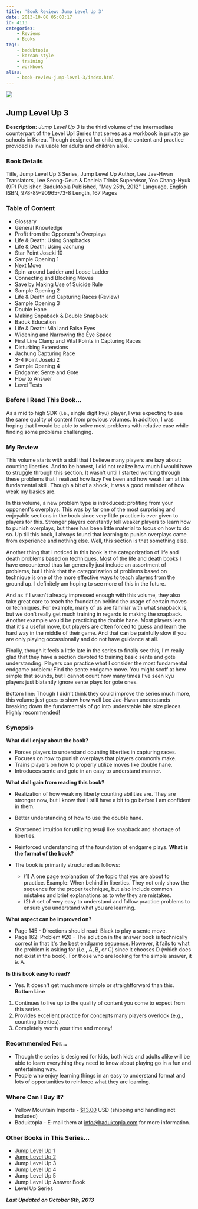 ```yaml
---
title: 'Book Review: Jump Level Up 3'
date: 2013-10-06 05:00:17
id: 4113
categories:
	- Reviews
	- Books
tags:
	- baduktopia
	- korean-style
	- training
	- workbook
alias:
	- book-review-jump-level-3/index.html
---
```


![](/images/2013/10/jumplevelup3cover.jpg)

## Jump Level Up 3

**Description:** _Jump Level Up 3_ is the third volume of the intermediate counterpart of the Level Up! Series that serves as a workbook in private go schools in Korea. Though designed for children, the content and practice provided is invaluable for adults and children alike.

<!--more-->

### Book Details

Title, Jump Level Up 3
Series, Jump Level Up
Author, Lee Jae-Hwan
Translators, Lee Seong-Geun &amp; Daniela Trinks
Supervisor, Yoo Chang-Hyuk (9P)
Publisher, [Baduktopia](http://www.baduktopia.com)
Published, "May 25th, 2012"
Language, English
ISBN, 978-89-90965-73-8
Length, 167 Pages

### Table of Content

*   Glossary
*   General Knowledge
*   Profit from the Opponent's Overplays
*   Life &amp; Death: Using Snapbacks
*   Life &amp; Death: Using Jachung
*   Star Point Joseki 10
*   Sample Opening 1
*   Next Move
*   Spin-around Ladder and Loose Ladder
*   Connecting and Blocking Moves
*   Save by Making Use of Suicide Rule
*   Sample Opening 2
*   Life &amp; Death and Capturing Races (Review)
*   Sample Opening 3
*   Double Hane
*   Making Snpaback &amp; Double Snapback
*   Baduk Education
*   Life &amp; Death: Miai and False Eyes
*   Widening and Narrowing the Eye Space
*   First Line Clamp and Vital Points in Capturing Races
*   Disturbing Extensions
*   Jachung Capturing Race
*   3-4 Point Joseki 2
*   Sample Opening 4
*   Endgame: Sente and Gote
*   How to Answer
*   Level Tests

### Before I Read This Book...

As a mid to high SDK (i.e., single digit kyu) player, I was expecting to see the same quality of content from previous volumes. In addition, I was hoping that I would be able to solve most problems with relative ease while finding some problems challenging.

### My Review

This volume starts with a skill that I believe many players are lazy about: counting liberties. And to be honest, I did not realize how much I would have to struggle through this section. It wasn't until I started working through these problems that I realized how lazy I've been and how weak I am at this fundamental skill. Though a bit of a shock, it was a good reminder of how weak my basics are.

In this volume, a new problem type is introduced: profiting from your opponent's overplays. This was by far one of the most surprising and enjoyable sections in the book since very little practice is ever given to players for this. Stronger players constantly tell weaker players to learn how to punish overplays, but there has been little material to focus on how to do so. Up till this book, I always found that learning to punish overplays came from experience and nothing else. Well, this section is that something else.

Another thing that I noticed in this book is the categorization of life and death problems based on techniques. Most of the life and death books I have encountered thus far generally just include an assortment of problems, but I think that the categorization of problems based on technique is one of the more effective ways to teach players from the ground up. I definitely am hoping to see more of this in the future.

And as if I wasn't already impressed enough with this volume, they also take great care to teach the foundation behind the usage of certain moves or techniques. For example, many of us are familiar with what snapback is, but we don't really get much training in regards to making the snapback. Another example would be practicing the double hane. Most players learn that it's a useful move, but players are often forced to guess and learn the hard way in the middle of their game. And that can be painfully slow if you are only playing occassionally and do not have guidance at all.

Finally, though it feels a little late in the series to finally see this, I'm really glad that they have a section devoted to training basic sente and gote understanding. Players can practice what I consider the most fundamental endgame problem: Find the sente endgame move. You might scoff at how simple that sounds, but I cannot count how many times I've seen kyu players just blatantly ignore sente plays for gote ones.

Bottom line: Though I didn't think they could improve the series much more, this volume just goes to show how well Lee Jae-Hwan understands breaking down the fundamentals of go into understable bite size pieces. Highly recommended!

### Synopsis

**What did I enjoy about the book?**

*   Forces players to understand counting liberties in capturing races.
*   Focuses on how to punish overplays that players commonly make.
*   Trains players on how to properly utilize moves like double hane.
*   Introduces sente and gote in an easy to understand manner.

**What did I gain from reading this book?**

*   Realization of how weak my liberty counting abilities are. They are stronger now, but I know that I still have a bit to go before I am confident in them.
*   Better understanding of how to use the double hane.
*   Sharpened intuition for utilizing tesuji like snapback and shortage of liberties.
*   Reinforced understanding of the foundation of endgame plays.
**What is the format of the book?**

* The book is primarily structured as follows:

	* (1) A one page explanation of the topic that you are about to practice. Example: When behind in liberties. They not only show the sequence for the proper technique, but also include common mistakes and brief explanations as to why they are mistakes.
	* (2) A set of very easy to understand and follow practice problems to ensure you understand what you are learning.

**What aspect can be improved on?**

* Page 145 - Directions should read: Black to play a sente move.
* Page 162: Problem #20 - The solution in the answer book is technically correct in that it's the best endgame sequence. However, it fails to what the problem is asking for (i.e., A, B, or C) since it chooses D (which does not exist in the book). For those who are looking for the simple answer, it is A.

**Is this book easy to read?**

*   Yes. It doesn't get much more simple or straightforward than this.
**Bottom Line**

1.  Continues to live up to the quality of content you come to expect from this series.
2.  Provides excellent practice for concepts many players overlook (e.g., counting liberties).
3.  Completely worth your time and money!

### Recommended For...

*   Though the series is designed for kids, both kids and adults alike will be able to learn everything they need to know about playing go in a fun and entertaining way.
*   People who enjoy learning things in an easy to understand format and lots of opportunities to reinforce what they are learning.

### Where Can I Buy It?

*   Yellow Mountain Imports - [$13.00](http://www.ymimports.com/p-2056-jump-level-up-3-8-6-kyu.aspx "Yellow Mountain Imports Purchase Link") USD (shipping and handling not included)
*   Baduktopia - E-mail them at info@baduktopia.com for more information.

### Other Books in This Series...

* [Jump Level Up 1](http://www.bengozen.com/book-review-jump-level-1/ "Book Review: Jump Level Up 1")
* [Jump Level Up 2](http://www.bengozen.com/book-review-jump-level-2/ "Book Review: Jump Level Up 2")
* Jump Level Up 3
* Jump Level Up 4
* Jump Level Up 5
* Jump Level Up Answer Book
* Level Up Series

_**Last Updated on October 6th, 2013**_